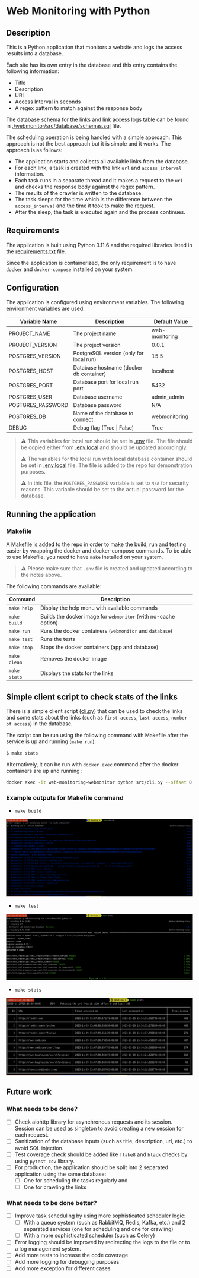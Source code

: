 # Web Monitoring with Python

## Description

This is a Python application that monitors a website and logs the access results into a database.

Each site has its own entry in the database and this entry contains the following information:

- Title
- Description
- URL
- Access Interval in seconds
- A regex pattern to match against the response body

The database schema for the links and link access logs table can be found in [./webmonitor/src/database/schemas.sql](./webmonitor/src/database/schemas.sql) file.

The scheduling operation is being handled with a simple approach. This approach is not the best approach but it is simple and it works. The approach is as follows:

- The application starts and collects all available links from the database.
- For each link, a task is created with the link `url` and `access_interval` information.
- Each task runs in a separate thread and it makes a request to the `url` and checks the response body against the regex pattern.
- The results of the crawler is written to the database.
- The task sleeps for the time which is the difference between the `access_interval` and the time it took to make the request.
- After the sleep, the task is executed again and the process continues.

## Requirements

The application is built using Python 3.11.6 and the required libraries listed in the [requirements.txt](./webmonitor/requirements.txt) file.

Since the application is containerized, the only requirement is to have `docker` and `docker-compose` installed on your system.

## Configuration

The application is configured using environment variables. The following environment variables are used:

| Variable Name     | Description                             | Default Value  |
| ----------------- | --------------------------------------- | -------------- |
| PROJECT_NAME      | The project name                        | web-monitoring |
| PROJECT_VERSION   | The project version                     | 0.0.1          |
| POSTGRES_VERSION  | PostgreSQL version (only for local run) | 15.5           |
| POSTGRES_HOST     | Database hostname (docker db container) | localhost      |
| POSTGRES_PORT     | Database port for local run port        | 5432           |
| POSTGRES_USER     | Database username                       | admin_admin    |
| POSTGRES_PASSWORD | Database password                       | N/A            |
| POSTGRES_DB       | Name of the database to connect         | webmonitoring  |
| DEBUG             | Debug flag (True \| False)              | True           |

> ⚠️ This variables for local run should be set in [.env](.env) file. The file should be copied either from [.env.local](.env.local) and should be updated accordingly.
>
> ⚠️ The variables for the local run with local database container should be set in [.env.local](.env.local) file. The file is added to the repo for demonstration purposes.
>
> ⚠️ In this file, the `POSTGRES_PASSWORD` variable is set to `N/A` for security reasons. This variable should be set to the actual password for the database.

## Running the application

### Makefile

A [Makefile](./Makefile) is added to the repo in order to make the build, run and testing easier by wrapping the docker and docker-compose commands. To be able to use Makefile, you need to have `make` installed on your system.

> ⚠️ Please make sure that `.env` file is created and updated according to the notes above.

The following commands are available:

| Command      | Description                                                     |
| ------------ | --------------------------------------------------------------- |
| `make help`  | Display the help menu with available commands                   |
| `make build` | Builds the docker image for `webmonitor` (with no-cache option) |
| `make run`   | Runs the docker containers (`webmonitor` and `database`)        |
| `make test`  | Runs the tests                                                  |
| `make stop`  | Stops the docker containers (app and database)                  |
| `make clean` | Removes the docker image                                        |
| `make stats` | Displays the stats for the links                                |

## Simple client script to check stats of the links

There is a simple client script ([cli.py](./webmonitor/src/cli.py)) that can be used to check the links and some stats about the links (such as `first access`, `last access`, `number of access`) in the database.

The script can be run using the following command with Makefile after the service is up and running (`make run`):

```bash
$ make stats
```

Alternatively, it can be run with `docker exec` command after the docker containers are up and running :

```bash
docker exec -it web-monitoring-webmonitor python src/cli.py --offset 0 --limit 100
```

### Example outputs for Makefile command

- `make build`

![make build](./docs/make_build.png)

- `make test`

![make test](./docs/make_test.png)

- `make stats`

![make stats](./docs/make_stats.png)

## Future work

### What needs to be done?

- [ ] Check aiohttp library for asynchronous requests and its session. Session can be used as singleton to avoid creating a new session for each request.
- [ ] Sanitization of the database inputs (such as title, description, url, etc.) to avoid SQL injection.
- [ ] Test coverage check should be added like `flake8` and `black` checks by using `pytest-cov` library.
- [ ] For production, the application should be split into 2 separated application using the same database:
  - [ ] One for scheduling the tasks regularly and
  - [ ] One for crawling the links

### What needs to be done better?

- [ ] Improve task scheduling by using more sophisticated scheduler logic:
  - [ ] With a queue system (such as RabbitMQ, Redis, Kafka, etc.) and 2 separated services (one for scheduling and one for crawling)
  - [ ] With a more sophisticated scheduler (such as Celery)
- [ ] Error logging should be improved by redirecting the logs to the file or to a log management system.
- [ ] Add more tests to increase the code coverage
- [ ] Add more logging for debugging purposes
- [ ] Add more exception for different cases
